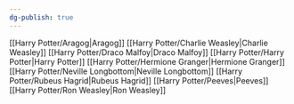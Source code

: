 ```yaml
---
dg-publish: true
---
```

[[Harry Potter/Aragog\|Aragog]]
[[Harry Potter/Charlie Weasley\|Charlie Weasley]]
[[Harry Potter/Draco Malfoy\|Draco Malfoy]]
[[Harry Potter/Harry Potter\|Harry Potter]]
[[Harry Potter/Hermione Granger\|Hermione Granger]]
[[Harry Potter/Neville Longbottom\|Neville Longbottom]]
[[Harry Potter/Rubeus Hagrid\|Rubeus Hagrid]]
[[Harry Potter/Peeves\|Peeves]]
[[Harry Potter/Ron Weasley\|Ron Weasley]]
